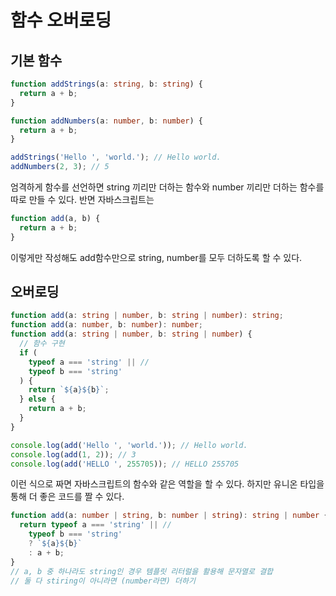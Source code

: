 # 함수 오버로딩

## 기본 함수

```ts
function addStrings(a: string, b: string) {
  return a + b;
}

function addNumbers(a: number, b: number) {
  return a + b;
}

addStrings('Hello ', 'world.'); // Hello world.
addNumbers(2, 3); // 5
```

엄격하게 함수를 선언하면 string 끼리만 더하는 함수와 number 끼리만 더하는 함수를 따로 만들 수 있다. 반면 자바스크립트는

```js
function add(a, b) {
  return a + b;
}
```

이렇게만 작성해도 add함수만으로 string, number를 모두 더하도록 할 수 있다.

## 오버로딩

```ts
function add(a: string | number, b: string | number): string;
function add(a: number, b: number): number;
function add(a: string | number, b: string | number) {
  // 함수 구현
  if (
    typeof a === 'string' || //
    typeof b === 'string'
  ) {
    return `${a}${b}`;
  } else {
    return a + b;
  }
}

console.log(add('Hello ', 'world.')); // Hello world.
console.log(add(1, 2)); // 3
console.log(add('HELLO ', 255705)); // HELLO 255705
```

이런 식으로 짜면 자바스크립트의 함수와 같은 역할을 할 수 있다. 하지만 유니온 타입을 통해 더 좋은 코드를 짤 수 있다.

```ts
function add(a: number | string, b: number | string): string | number {
  return typeof a === 'string' || //
    typeof b === 'string'
    ? `${a}${b}`
    : a + b;
}
// a, b 중 하나라도 string인 경우 템플릿 리터럴을 활용해 문자열로 결합
// 둘 다 stiring이 아니라면 (number라면) 더하기
```
